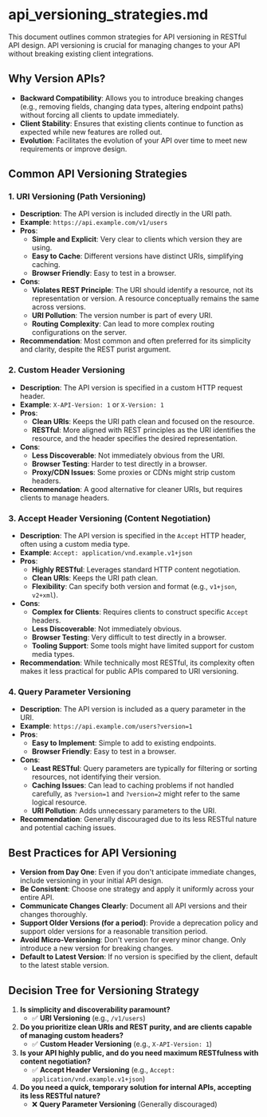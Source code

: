 # api_versioning_strategies.md

This document outlines common strategies for API versioning in RESTful API design.
API versioning is crucial for managing changes to your API without breaking existing client integrations.

## Why Version APIs?

-   **Backward Compatibility**: Allows you to introduce breaking changes (e.g., removing fields, changing data types, altering endpoint paths) without forcing all clients to update immediately.
-   **Client Stability**: Ensures that existing clients continue to function as expected while new features are rolled out.
-   **Evolution**: Facilitates the evolution of your API over time to meet new requirements or improve design.

## Common API Versioning Strategies

### 1. URI Versioning (Path Versioning)

-   **Description**: The API version is included directly in the URI path.
-   **Example**: `https://api.example.com/v1/users`
-   **Pros**:
    -   **Simple and Explicit**: Very clear to clients which version they are using.
    -   **Easy to Cache**: Different versions have distinct URIs, simplifying caching.
    -   **Browser Friendly**: Easy to test in a browser.
-   **Cons**:
    -   **Violates REST Principle**: The URI should identify a resource, not its representation or version. A resource conceptually remains the same across versions.
    -   **URI Pollution**: The version number is part of every URI.
    -   **Routing Complexity**: Can lead to more complex routing configurations on the server.
-   **Recommendation**: Most common and often preferred for its simplicity and clarity, despite the REST purist argument.

### 2. Custom Header Versioning

-   **Description**: The API version is specified in a custom HTTP request header.
-   **Example**: `X-API-Version: 1` or `X-Version: 1`
-   **Pros**:
    -   **Clean URIs**: Keeps the URI path clean and focused on the resource.
    -   **RESTful**: More aligned with REST principles as the URI identifies the resource, and the header specifies the desired representation.
-   **Cons**:
    -   **Less Discoverable**: Not immediately obvious from the URI.
    -   **Browser Testing**: Harder to test directly in a browser.
    -   **Proxy/CDN Issues**: Some proxies or CDNs might strip custom headers.
-   **Recommendation**: A good alternative for cleaner URIs, but requires clients to manage headers.

### 3. Accept Header Versioning (Content Negotiation)

-   **Description**: The API version is specified in the `Accept` HTTP header, often using a custom media type.
-   **Example**: `Accept: application/vnd.example.v1+json`
-   **Pros**:
    -   **Highly RESTful**: Leverages standard HTTP content negotiation.
    -   **Clean URIs**: Keeps the URI path clean.
    -   **Flexibility**: Can specify both version and format (e.g., `v1+json`, `v2+xml`).
-   **Cons**:
    -   **Complex for Clients**: Requires clients to construct specific `Accept` headers.
    -   **Less Discoverable**: Not immediately obvious.
    -   **Browser Testing**: Very difficult to test directly in a browser.
    -   **Tooling Support**: Some tools might have limited support for custom media types.
-   **Recommendation**: While technically most RESTful, its complexity often makes it less practical for public APIs compared to URI versioning.

### 4. Query Parameter Versioning

-   **Description**: The API version is included as a query parameter in the URI.
-   **Example**: `https://api.example.com/users?version=1`
-   **Pros**:
    -   **Easy to Implement**: Simple to add to existing endpoints.
    -   **Browser Friendly**: Easy to test in a browser.
-   **Cons**:
    -   **Least RESTful**: Query parameters are typically for filtering or sorting resources, not identifying their version.
    -   **Caching Issues**: Can lead to caching problems if not handled carefully, as `?version=1` and `?version=2` might refer to the same logical resource.
    -   **URI Pollution**: Adds unnecessary parameters to the URI.
-   **Recommendation**: Generally discouraged due to its less RESTful nature and potential caching issues.

## Best Practices for API Versioning

-   **Version from Day One**: Even if you don't anticipate immediate changes, include versioning in your initial API design.
-   **Be Consistent**: Choose one strategy and apply it uniformly across your entire API.
-   **Communicate Changes Clearly**: Document all API versions and their changes thoroughly.
-   **Support Older Versions (for a period)**: Provide a deprecation policy and support older versions for a reasonable transition period.
-   **Avoid Micro-Versioning**: Don't version for every minor change. Only introduce a new version for breaking changes.
-   **Default to Latest Version**: If no version is specified by the client, default to the latest stable version.

## Decision Tree for Versioning Strategy

1.  **Is simplicity and discoverability paramount?**
    -   ✅ **URI Versioning** (e.g., `/v1/users`)
2.  **Do you prioritize clean URIs and REST purity, and are clients capable of managing custom headers?**
    -   ✅ **Custom Header Versioning** (e.g., `X-API-Version: 1`)
3.  **Is your API highly public, and do you need maximum RESTfulness with content negotiation?**
    -   ✅ **Accept Header Versioning** (e.g., `Accept: application/vnd.example.v1+json`)
4.  **Do you need a quick, temporary solution for internal APIs, accepting its less RESTful nature?**
    -   ❌ **Query Parameter Versioning** (Generally discouraged)
